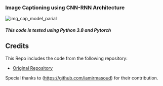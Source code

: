 ### Image Captioning using CNN-RNN Architecture

![img_cap_model_parial](https://github.com/AarohiSingla/Image-Captioning/assets/60029146/3665bf55-22df-4cfa-86f9-9ae3f8ba106d)

##### This code is tested using Python 3.8 and Pytorch




## Credits

This Repo includes the code from the following repository:

- [Original Repository](https://github.com/iamirmasoud/image_captioning)

Special thanks to (https://github.com/iamirmasoud) for their contribution.

